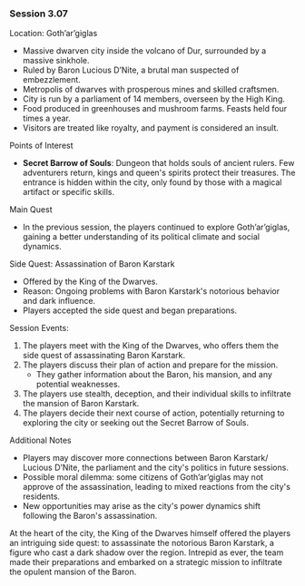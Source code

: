 ### Session 3.07 ###

 Location: Goth’ar’giglas
- Massive dwarven city inside the volcano of Dur, surrounded by a massive sinkhole.
- Ruled by Baron Lucious D’Nite, a brutal man suspected of embezzlement.
- Metropolis of dwarves with prosperous mines and skilled craftsmen.
- City is run by a parliament of 14 members, overseen by the High King.
- Food produced in greenhouses and mushroom farms. Feasts held four times a year.
- Visitors are treated like royalty, and payment is considered an insult.

 Points of Interest
- **Secret Barrow of Souls**: Dungeon that holds souls of ancient rulers. Few adventurers return, kings and queen's spirits protect their treasures. The entrance is hidden within the city, only found by those with a magical artifact or specific skills.

 Main Quest
- In the previous session, the players continued to explore Goth’ar’giglas, gaining a better understanding of its political climate and social dynamics.

 Side Quest: Assassination of Baron Karstark
- Offered by the King of the Dwarves.
- Reason: Ongoing problems with Baron Karstark's notorious behavior and dark influence.
- Players accepted the side quest and began preparations.

 Session Events:
1. The players meet with the King of the Dwarves, who offers them the side quest of assassinating Baron Karstark.
2. The players discuss their plan of action and prepare for the mission.
    - They gather information about the Baron, his mansion, and any potential weaknesses.
3. The players use stealth, deception, and their individual skills to infiltrate the mansion of Baron Karstark.
4. The players decide their next course of action, potentially returning to exploring the city or seeking out the Secret Barrow of Souls.

 Additional Notes
- Players may discover more connections between Baron Karstark/ Lucious D’Nite, the parliament and the city's politics in future sessions.
- Possible moral dilemma: some citizens of Goth’ar’giglas may not approve of the assassination, leading to mixed reactions from the city's residents.
- New opportunities may arise as the city's power dynamics shift following the Baron's assassination.



At the heart of the city, the King of the Dwarves himself offered the players an intriguing side quest: to assassinate the notorious Baron Karstark, a figure who cast a dark shadow over the region. Intrepid as ever, the team made their preparations and embarked on a strategic mission to infiltrate the opulent mansion of the Baron.